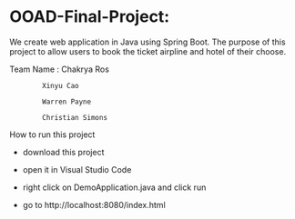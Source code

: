 # OOAD-Final-Project: 

We create web application in Java using Spring Boot. The purpose of this project to allow users to book the ticket airpline and hotel of their choose.

Team Name : 
			Chakrya Ros

            Xinyu Cao

            Warren Payne

            Christian Simons

How to run this project

- download this project

- open it in Visual Studio Code

- right click on DemoApplication.java and click run

- go to http://localhost:8080/index.html 


